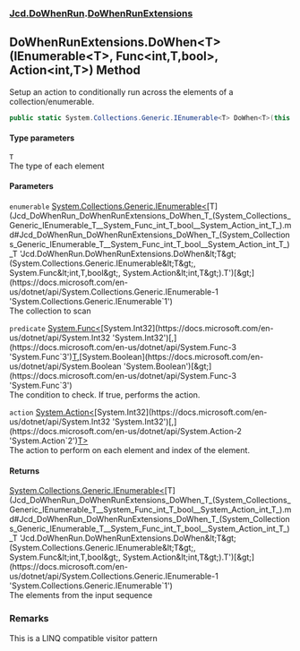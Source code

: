 ### [Jcd.DoWhenRun](Jcd_DoWhenRun.md 'Jcd.DoWhenRun').[DoWhenRunExtensions](Jcd_DoWhenRun_DoWhenRunExtensions.md 'Jcd.DoWhenRun.DoWhenRunExtensions')
## DoWhenRunExtensions.DoWhen&lt;T&gt;(IEnumerable&lt;T&gt;, Func&lt;int,T,bool&gt;, Action&lt;int,T&gt;) Method
Setup an action to conditionally run across the elements of a collection/enumerable.  
```csharp
public static System.Collections.Generic.IEnumerable<T> DoWhen<T>(this System.Collections.Generic.IEnumerable<T> enumerable, System.Func<int,T,bool> predicate, System.Action<int,T> action);
```
#### Type parameters
<a name='Jcd_DoWhenRun_DoWhenRunExtensions_DoWhen_T_(System_Collections_Generic_IEnumerable_T__System_Func_int_T_bool__System_Action_int_T_)_T'></a>
`T`  
The type of each element
  
#### Parameters
<a name='Jcd_DoWhenRun_DoWhenRunExtensions_DoWhen_T_(System_Collections_Generic_IEnumerable_T__System_Func_int_T_bool__System_Action_int_T_)_enumerable'></a>
`enumerable` [System.Collections.Generic.IEnumerable&lt;](https://docs.microsoft.com/en-us/dotnet/api/System.Collections.Generic.IEnumerable-1 'System.Collections.Generic.IEnumerable`1')[T](Jcd_DoWhenRun_DoWhenRunExtensions_DoWhen_T_(System_Collections_Generic_IEnumerable_T__System_Func_int_T_bool__System_Action_int_T_).md#Jcd_DoWhenRun_DoWhenRunExtensions_DoWhen_T_(System_Collections_Generic_IEnumerable_T__System_Func_int_T_bool__System_Action_int_T_)_T 'Jcd.DoWhenRun.DoWhenRunExtensions.DoWhen&lt;T&gt;(System.Collections.Generic.IEnumerable&lt;T&gt;, System.Func&lt;int,T,bool&gt;, System.Action&lt;int,T&gt;).T')[&gt;](https://docs.microsoft.com/en-us/dotnet/api/System.Collections.Generic.IEnumerable-1 'System.Collections.Generic.IEnumerable`1')  
The collection to scan
  
<a name='Jcd_DoWhenRun_DoWhenRunExtensions_DoWhen_T_(System_Collections_Generic_IEnumerable_T__System_Func_int_T_bool__System_Action_int_T_)_predicate'></a>
`predicate` [System.Func&lt;](https://docs.microsoft.com/en-us/dotnet/api/System.Func-3 'System.Func`3')[System.Int32](https://docs.microsoft.com/en-us/dotnet/api/System.Int32 'System.Int32')[,](https://docs.microsoft.com/en-us/dotnet/api/System.Func-3 'System.Func`3')[T](Jcd_DoWhenRun_DoWhenRunExtensions_DoWhen_T_(System_Collections_Generic_IEnumerable_T__System_Func_int_T_bool__System_Action_int_T_).md#Jcd_DoWhenRun_DoWhenRunExtensions_DoWhen_T_(System_Collections_Generic_IEnumerable_T__System_Func_int_T_bool__System_Action_int_T_)_T 'Jcd.DoWhenRun.DoWhenRunExtensions.DoWhen&lt;T&gt;(System.Collections.Generic.IEnumerable&lt;T&gt;, System.Func&lt;int,T,bool&gt;, System.Action&lt;int,T&gt;).T')[,](https://docs.microsoft.com/en-us/dotnet/api/System.Func-3 'System.Func`3')[System.Boolean](https://docs.microsoft.com/en-us/dotnet/api/System.Boolean 'System.Boolean')[&gt;](https://docs.microsoft.com/en-us/dotnet/api/System.Func-3 'System.Func`3')  
The condition to check. If true, performs the action.
  
<a name='Jcd_DoWhenRun_DoWhenRunExtensions_DoWhen_T_(System_Collections_Generic_IEnumerable_T__System_Func_int_T_bool__System_Action_int_T_)_action'></a>
`action` [System.Action&lt;](https://docs.microsoft.com/en-us/dotnet/api/System.Action-2 'System.Action`2')[System.Int32](https://docs.microsoft.com/en-us/dotnet/api/System.Int32 'System.Int32')[,](https://docs.microsoft.com/en-us/dotnet/api/System.Action-2 'System.Action`2')[T](Jcd_DoWhenRun_DoWhenRunExtensions_DoWhen_T_(System_Collections_Generic_IEnumerable_T__System_Func_int_T_bool__System_Action_int_T_).md#Jcd_DoWhenRun_DoWhenRunExtensions_DoWhen_T_(System_Collections_Generic_IEnumerable_T__System_Func_int_T_bool__System_Action_int_T_)_T 'Jcd.DoWhenRun.DoWhenRunExtensions.DoWhen&lt;T&gt;(System.Collections.Generic.IEnumerable&lt;T&gt;, System.Func&lt;int,T,bool&gt;, System.Action&lt;int,T&gt;).T')[&gt;](https://docs.microsoft.com/en-us/dotnet/api/System.Action-2 'System.Action`2')  
The action to perform on each element and index of the element.
  
#### Returns
[System.Collections.Generic.IEnumerable&lt;](https://docs.microsoft.com/en-us/dotnet/api/System.Collections.Generic.IEnumerable-1 'System.Collections.Generic.IEnumerable`1')[T](Jcd_DoWhenRun_DoWhenRunExtensions_DoWhen_T_(System_Collections_Generic_IEnumerable_T__System_Func_int_T_bool__System_Action_int_T_).md#Jcd_DoWhenRun_DoWhenRunExtensions_DoWhen_T_(System_Collections_Generic_IEnumerable_T__System_Func_int_T_bool__System_Action_int_T_)_T 'Jcd.DoWhenRun.DoWhenRunExtensions.DoWhen&lt;T&gt;(System.Collections.Generic.IEnumerable&lt;T&gt;, System.Func&lt;int,T,bool&gt;, System.Action&lt;int,T&gt;).T')[&gt;](https://docs.microsoft.com/en-us/dotnet/api/System.Collections.Generic.IEnumerable-1 'System.Collections.Generic.IEnumerable`1')  
The elements from the input sequence
### Remarks
This is a LINQ compatible visitor pattern
